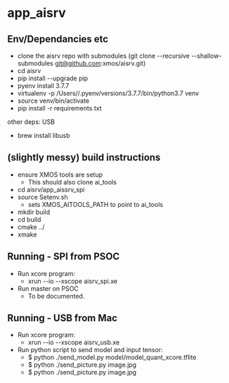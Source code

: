 app_aisrv
=========

Env/Dependancies etc
---------------------

- clone the aisrv repo with submodules (git clone --recursive --shallow-submodules git@github.com:xmos/aisrv.git)
- cd aisrv
- pip install --upgrade pip
- pyenv install 3.7.7
- virtualenv -p /Users/<username>/.pyenv/versions/3.7.7/bin/python3.7 venv
- source venv/bin/activate
- pip install -r requirements.txt

other deps: USB

- brew install libusb

(slightly messy) build instructions
-----------------------------------
- ensure XMOS tools are setup
   - This should also clone ai_tools
- cd aisrv/app_aissrv_spi
- source Setenv.sh
   - sets XMOS_AITOOLS_PATH to point to ai_tools
- mkdir build
- cd build
- cmake ../
- xmake

Running - SPI from PSOC
-----------------------

- Run xcore program: 
    - xrun --io --xscope aisrv_spi.xe
- Run master on PSOC
    - To be documented.



Running - USB from Mac
----------------------

- Run xcore program:
    - xrun --io --xscope aisrv_usb.xe
- Run python script to send model and input tensor:
    - $ python ./send_model.py model/model_quant_xcore.tflite
    - $ python ./send_picture.py image.jpg
    - $ python ./send_picture.py image.jpg



